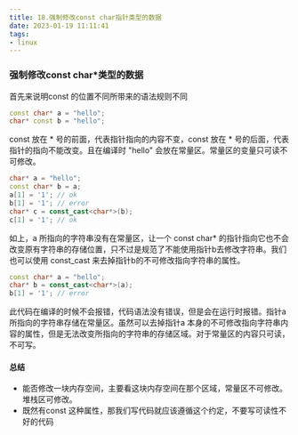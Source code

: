 ```yaml
---
title: 18.强制修改const char指针类型的数据
date: 2023-01-19 11:11:41
tags:
- linux
---
```


### 强制修改const char*类型的数据

首先来说明const 的位置不同所带来的语法规则不同

```c++
const char* a = "hello";
char* const b = "hello";
```

const 放在 * 号的前面，代表指针指向的内容不变，const 放在 * 号的后面，代表指针的指向不能改变。且在编译时 "hello" 会放在常量区。常量区的变量只可读不可修改。

```c++
char* a = "hello";
const char* b = a;
a[1] = '1'; // ok
b[1] = '1'; // error
char* c = const_cast<char*>(b);
c[1] = '1'; // ok
```

如上，a 所指向的字符串没有在常量区，让一个 const char* 的指针指向它也不会改变原有字符串的存储位置，只不过是规范了不能使用指针b去修改字符串。我们也可以使用 const_cast 来去掉指针b的不可修改指向字符串的属性。

```c++
const char* a = "hello";
char* b = const_cast<char*>(a);
b[1] = '1'; // error
```

 此代码在编译的时候不会报错，代码语法没有错误，但是会在运行时报错。指针a 所指向的字符串存储在常量区。虽然可以去掉指针a 本身的不可修改指向字符串内容的属性，但是无法改变所指向的字符串的存储区域。对于常量区的内容只可读，不可写。

#### 总结

- 能否修改一块内存空间，主要看这块内存空间在那个区域，常量区不可修改。堆栈区可修改。
- 既然有const 这种属性，那我们写代码就应该遵循这个约定，不要写可读性不好的代码
